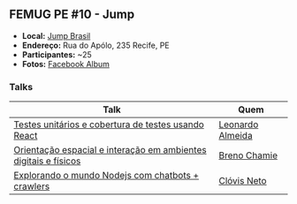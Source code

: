 ## FEMUG PE #10 - Jump

* **Local:** [Jump Brasil](http://www.jumpbrasil.com/)
* **Endereço:** Rua do Apólo, 235 Recife, PE
* **Participantes:** ~25
* **Fotos:** [Facebook Album](https://www.facebook.com/pg/femugpe/photos/?tab=album&album_id=1422233024530750)

### Talks

| Talk                            | Quem                                                               
| ------------------------------  | ------------------------------------------------------------------
| [Testes unitários e cobertura de testes usando React](#) | [Leonardo Almeida](https://github.com/lhew)
| [Orientação espacial e interação em ambientes digitais e físicos](https://pt.slideshare.net/secret/wFR5zy0j7L36ph) | [Breno Chamie](https://github.com/brenochamie)
| [Explorando o mundo Nodejs com chatbots + crawlers](http://slides.com/clovisneto/animando-e-iterando-4#/) | [Clóvis Neto](https://github.com/clovisdasilvaneto)
